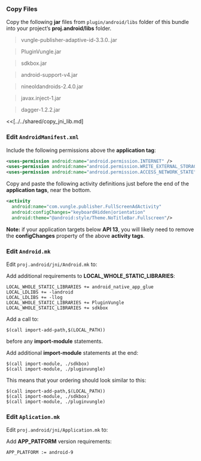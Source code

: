 ### Copy Files
Copy the following __jar__ files from `plugin/android/libs` folder of this
bundle into your project’s __proj.android/libs__ folder.

> vungle-publisher-adaptive-id-3.3.0..jar

> PluginVungle.jar

> sdkbox.jar

> android-support-v4.jar

> nineoldandroids-2.4.0.jar

> javax.inject-1.jar

> dagger-1.2.2.jar

<<[../../shared/copy_jni_lib.md]


### Edit `AndroidManifest.xml`
Include the following permissions above the __application tag__:
```xml
<uses-permission android:name="android.permission.INTERNET" />
<uses-permission android:name="android.permission.WRITE_EXTERNAL_STORAGE" />
<uses-permission android:name="android.permission.ACCESS_NETWORK_STATE" />
```

Copy and paste the following activity definitions just before the end of the
__application tags__, near the bottom.
```xml
<activity
  android:name="com.vungle.publisher.FullScreenAdActivity"
  android:configChanges="keyboardHidden|orientation"
  android:theme="@android:style/Theme.NoTitleBar.Fullscreen"/>
```

 __Note:__ if your application targets below __API 13__, you will likely need to remove the __configChanges__ property of the above __activity tags__.

### Edit `Android.mk`
Edit `proj.android/jni/Android.mk` to:

Add additional requirements to __LOCAL_WHOLE_STATIC_LIBRARIES__:
```
LOCAL_WHOLE_STATIC_LIBRARIES += android_native_app_glue
LOCAL_LDLIBS += -landroid
LOCAL_LDLIBS += -llog
LOCAL_WHOLE_STATIC_LIBRARIES += PluginVungle
LOCAL_WHOLE_STATIC_LIBRARIES += sdkbox
```

Add a call to:
```
$(call import-add-path,$(LOCAL_PATH))
```
before any __import-module__ statements.

Add additional __import-module__ statements at the end:
```
$(call import-module, ./sdkbox)
$(call import-module, ./pluginvungle)
```

This means that your ordering should look similar to this:
```
$(call import-add-path,$(LOCAL_PATH))
$(call import-module, ./sdkbox)
$(call import-module, ./pluginvungle)
```

### Edit `Aplication.mk`
Edit `proj.android/jni/Application.mk` to:

Add __APP_PATFORM__ version requirements:
```
APP_PLATFORM := android-9
```
